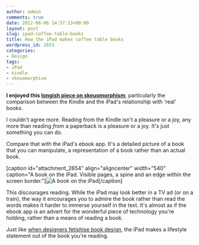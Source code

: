```yaml
---
author: admin
comments: true
date: 2012-06-06 14:57:13+00:00
layout: post
slug: ipad-coffee-table-books
title: How the iPad makes coffee table books
wordpress_id: 2653
categories:
- Design
tags:
- iPad
- kindle
- skeuomorphism
---
```


**I enjoyed this [longish piece on skeuomorphism](http://www.fastcodesign.com/1669879/can-we-please-move-past-apples-silly-faux-real-uis)**, particularly the comparison between the Kindle and the iPad's relationship with ‘real’ books.

I couldn't agree more. Reading from the Kindle isn't a pleasure or a joy, any more than reading _from_ a paperback is a pleasure or a joy. It's just something you can do.

Compare that with the iPad's ebook app. It's a detailed picture of a book that you can manipulate, a representation of a book rather than an actual book.

[caption id="attachment_2654" align="aligncenter" width="540" caption="A book on the iPad. Visible pages, a spine and an edge within the screen border."]![A book on the iPad](http://leonpaternoster.com/wp-content/uploads/2012/06/ipad-book.jpg)[/caption]

This discourages reading. While the iPad may look better in a TV ad (or on a train), the way it encourages you to admire the book rather than read the words makes it harder to immerse yourself in the text. It's almost as if the ebook app is an advert for the wonderful piece of technology you're holding, rather than a means of reading a book.

Just like [when designers fetishise book design](http://leonpaternoster.com/2012/02/good-book-design-is-silent/), the iPad makes a lifestyle statement out of the book you're reading.
